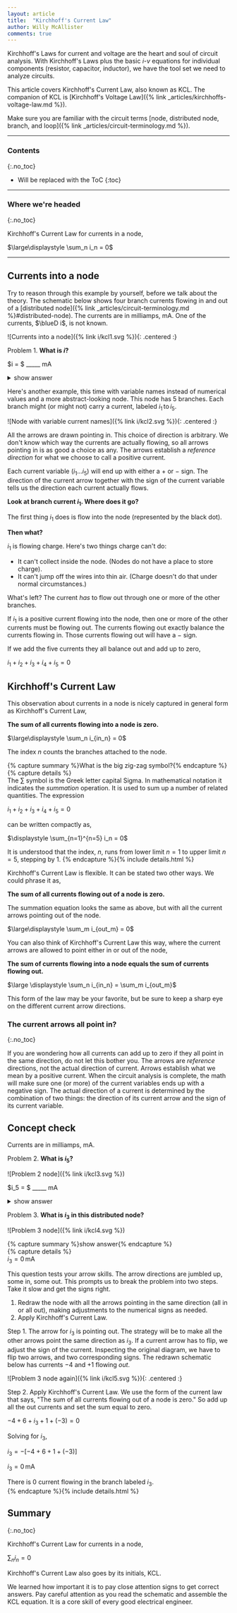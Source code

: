 ```yaml
---
layout: article
title:  "Kirchhoff's Current Law"
author: Willy McAllister
comments: true
---
```


Kirchhoff's Laws for current and voltage are the heart and soul of circuit analysis. With Kirchhoff's Laws plus the basic $i$-$v$ equations for individual components (resistor, capacitor, inductor), we have the tool set we need to analyze circuits.

This article covers Kirchhoff's Current Law, also known as KCL. The companion of KCL is [Kirchhoff's Voltage Law]({% link _articles/kirchhoffs-voltage-law.md %}).  

Make sure you are familiar with the circuit terms [node, distributed node, branch, and loop]({% link _articles/circuit-terminology.md %}). 

----

### Contents
{:.no_toc}

* Will be replaced with the ToC
{:toc}

----

### Where we're headed 
{:.no_toc}

Kirchhoff's Current Law for currents in a node,

$\large\displaystyle \sum_n i_n = 0$

----

## Currents into a node

Try to reason through this example by yourself, before we talk about the theory. The schematic below shows four branch currents flowing in and out of a [distributed node]({% link _articles/circuit-terminology.md %}#distributed-node). The currents are in milliamps, $\text{mA}$. One of the currents, $\blueD i$, is not known.

![Currents into a node]({% link i/kcl1.svg %}){: .centered :}

Problem 1. **What is $i$?**

$i = $ \_\_\_\_\_ $\text{mA}$

<details>
<summary>show answer</summary>
<p>$i = +4\,\text{mA}$</p>
<p>Currents flowing <em>into</em> the node have to find some way to flow <em>out</em> on another branch. There is no place for charge to pile up inside the node.</p>
<p>$6\,\text{mA}$ flows into the node $(5$ from the left, and $1$ from the right$)$, so $6\,\text{mA}$ must flow out somewhere. $2\,\text{mA}$ flows out the top. That leaves $4\,\text{mA}$ that must flow out the bottom on branch $\blueD i$. The current arrow for $\blueD i$ points out of the node, in the same direction as the current, so the answer is positive.</p>
</details>

Here's another example, this time with variable names instead of numerical values and a more abstract-looking node. This node has $5$ branches. Each branch might (or might not) carry a current, labeled $i_1 \,\text{to} \, i_5$. 

![Node with variable current names]({% link i/kcl2.svg %}){: .centered :}

All the arrows are drawn pointing in. This choice of direction is arbitrary. We don't know which way the currents are actually flowing, so all arrows pointing in is as good a choice as any. The arrows establish a *reference direction* for what we choose to call a positive current. 

Each current variable $(i_1 \ldots i_5)$ will end up with either a $+$ or $-$ sign. The direction of the current arrow together with the sign of the current variable tells us the direction each current actually flows.

**Look at branch current ${i_1}$. Where does it go?**

The first thing ${i_1}$ does is flow into the node (represented by the black dot). 

**Then what?**

$i_1$ is flowing charge. Here's two things charge can't do: 
* It can't collect inside the node. (Nodes do not have a place to store charge).
* It can't jump off the wires into thin air. (Charge doesn't do that under normal circumstances.)  

What's left? The current *has* to flow out through one or more of the other branches.

If $i_1$ is a positive current flowing into the node, then one or more of the other currents must be flowing out. The currents flowing out exactly balance the currents flowing in. Those currents flowing out will have a $-$ sign. 

If we add the five currents they all balance out and add up to zero,

$i_1 + i_2 + i_3 + i_4 + i_5 = 0$

## Kirchhoff's Current Law

This observation about currents in a node is nicely captured in general form as Kirchhoff's Current Law,

**The sum of all currents flowing into a node is zero.**

$\large\displaystyle \sum_n i_{in_n} = 0$

The index $n$ counts the branches attached to the node. 

{% capture summary %}What is the big zig-zag symbol?{% endcapture %}  
{% capture details %}  
The $\sum$ symbol is the Greek letter capital Sigma. In mathematical notation it indicates the <em>summation</em> operation. It is used to sum up a number of related quantities. The expression

$i_1 + i_2 + i_3 + i_4 + i_5 = 0$

can be written compactly as,

$\displaystyle \sum_{n=1}^{n=5} i_n = 0$

It is understood that the index, $n$, runs from lower limit $n=1$ to upper limit $n=5$, stepping by $1$. 
{% endcapture %}{% include details.html %} 

Kirchhoff's Current Law is flexible. It can be stated two other ways. We could phrase it as, 

**The sum of all currents flowing out of a node is zero.** 

The summation equation looks the same as above, but with all the current arrows pointing out of the node.

$\large\displaystyle \sum_m i_{out_m} = 0$

You can also think of Kirchhoff's Current Law this way, where the current arrows are allowed to point either in or out of the node,

**The sum of currents flowing into a node equals the sum of currents flowing out.**

$\large \displaystyle \sum_n i_{in_n} = \sum_m i_{out_m}$

This form of the law may be your favorite, but be sure to keep a sharp eye on the different current arrow directions.

### The current arrows all point in?
{:.no_toc}

If you are wondering how all currents can add up to zero if they all point in the same direction, do not let this bother you. The arrows are *reference* directions, not the actual direction of current. Arrows establish what we mean by a positive current. When the circuit analysis is complete, the math will make sure one (or more) of the current variables ends up with a negative sign. The actual direction of a current is determined by the combination of two things: the direction of its current arrow and the sign of its current variable.

## Concept check

Currents are in milliamps, $\text{mA}$.

Problem 2. **What is $i_5$?**  

![Problem 2 node]({% link i/kcl3.svg %})

$i_5 = $ \_\_\_\_\_ $\text{mA}$

<details>
<summary>show answer</summary>
<p>$i_5 = -6\,\text{mA}$</p>
<p>Directly apply Kirchhoff's Current Law.</p>

<p>$\displaystyle \sum_n i_n = 0$</p>

<p>Pro Tip: Before starting, check the arrows. Are they pointing in, or out, or some jumble of directions? This will save you from sign errors.</p>

<p>All the arrows in this example are pointing in. So we can do a straight sum of the numbers as written. Sum the five branch currents and set the sum to $0$,</p>
 
<p>$1 + 4 + (-2) +3 + i_5 = 0$</p>

<p>Solve for $i_5$,</p>

<p>$i_5 = -[1 + 4 -2 +3]$</p>

<p>$i_5 = -6 \,\text{mA}$</p>

<p>(A current of $-6\,\text{mA}$ flowing <em>in</em> is the same thing as  $+6\,\text{mA}$ is flowing <em>out</em> of the node.)</p>
</details>

Problem 3. **What is $i_3$ in this distributed node?**

![Problem 3 node]({% link i/kcl4.svg %})

{% capture summary %}show answer{% endcapture %}  
{% capture details %}  
$i_3 = 0\,\text{mA}$

This question tests your arrow skills. The arrow directions are jumbled up, some in, some out. This prompts us to break the problem into two steps. Take it slow and get the signs right.

1. Redraw the node with all the arrows pointing in the same direction (all in or all out), making adjustments to the numerical signs as needed.
2. Apply Kirchhoff's Current Law.

Step 1. The arrow for $i_3$ is pointing out. The strategy will be to make all the other arrows point the same direction as $i_3$. If a current arrow has to flip, we adjust the sign of the current. Inspecting the original diagram, we have to flip two arrows, and two corresponding signs. The redrawn schematic below has currents $-4$ and $+1$ flowing *out*.

![Problem 3 node again]({% link i/kcl5.svg %}){: .centered :}

Step 2. Apply Kirchhoff's Current Law. We use the form of the current law that says, "The sum of all currents flowing out of a node is zero." So add up all the out currents and set the sum equal to zero.

$-4 +6 + i_3 + 1 + (-3) = 0$

Solving for $i_3$,

$i_3 = -[-4 +6 + 1 + (-3)]$

$i_3 = 0 \,\text{mA}$

There is $0$ current flowing in the branch labeled $i_3$.  
{% endcapture %}{% include details.html %} 


## Summary
{:.no_toc}

Kirchhoff's Current Law for currents in a node,

$\displaystyle \sum_n i_n = 0$

Kirchhoff's Current Law also goes by its initials, KCL.

We learned how important it is to pay close attention signs to get correct answers. Pay careful attention as you read the schematic and assemble the KCL equation. It is a core skill of every good electrical engineer.

